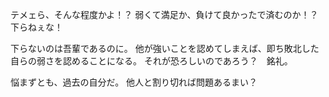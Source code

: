 テメェら、そんな程度かよ！？
弱くて満足か、負けて良かったで済むのか！？
下らねぇな！

下らないのは吾輩であるのに。
他が強いことを認めてしまえば、即ち敗北した自らの弱さを認めることになる。
それが恐ろしいのであろう？　銘礼。

悩まずとも、過去の自分だ。
他人と割り切れば問題あるまい？